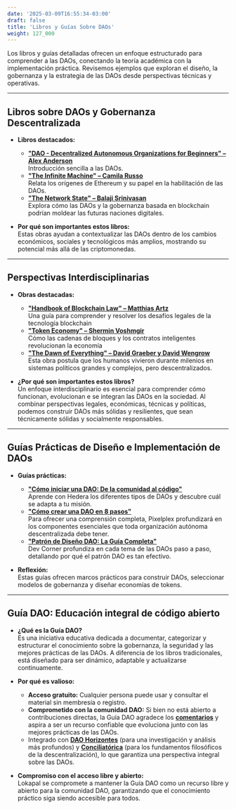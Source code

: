 ```yaml
---
date: '2025-03-09T16:55:34-03:00'
draft: false
title: 'Libros y Guías Sobre DAOs'
weight: 127_000
---
```


Los libros y guías detalladas ofrecen un enfoque estructurado para comprender a las DAOs, conectando la teoría académica con la implementación práctica. Revisemos ejemplos que exploran el diseño, la gobernanza y la estrategia de las DAOs desde perspectivas técnicas y operativas.

---

## **Libros sobre DAOs y Gobernanza Descentralizada**

- **Libros destacados:**   
  - [**"DAO - Decentralized Autonomous Organizations for Beginners" – Alex Anderson**](https://www.amazon.com/DAO-Decentralized-Organizations-Introduction-Organization-ebook/dp/B09DT9XF99)   
  Introducción sencilla a las DAOs. 
  - [**"The Infinite Machine" – Camila Russo**](https://www.amazon.com/Infinite-Machine-Crypto-hackers-Building-Internet/dp/0062886142)   
  Relata los orígenes de Ethereum y su papel en la habilitación de las DAOs.
  - [**"The Network State" – Balaji Srinivasan**](https://www.amazon.com/Network-State-How-Start-Country-ebook/dp/B09VPKZR3G)   
  Explora cómo las DAOs y la gobernanza basada en blockchain podrían moldear las futuras naciones digitales.

- **Por qué son importantes estos libros:**   
Estas obras ayudan a contextualizar las DAOs dentro de los cambios económicos, sociales y tecnológicos más amplios, mostrando su potencial más allá de las criptomonedas.

---

## **Perspectivas Interdisciplinarias**

- **Obras destacadas:**   
  - [**"Handbook of Blockchain Law" – Matthias Artz**](https://www.amazon.com/Handbook-Blockchain-Law-Understanding-Challenges/dp/9403517638)   
  Una guía para comprender y resolver los desafíos legales de la tecnología blockchain
  - [**"Token Economy" – Shermin Voshmgir**](https://www.amazon.com/Token-Economy-Blockchains-Contracts-Revolutionize/dp/3982103827)   
  Cómo las cadenas de bloques y los contratos inteligentes revolucionan la economía
  - [**"The Dawn of Everything" – David Graeber y David Wengrow**](https://www.amazon.com/Dawn-Everything-New-History-Humanity/dp/B08TYBMHGV/ref=sr_1_1?s=books&sr=1-1)   
  Esta obra postula que los humanos vivieron durante milenios en sistemas políticos grandes y complejos, pero descentralizados.

- **¿Por qué son importantes estos libros?**   
Un enfoque interdisciplinario es esencial para comprender cómo funcionan, evolucionan e se integran las DAOs en la sociedad. Al combinar perspectivas legales, económicas, técnicas y políticas, podemos construir DAOs más sólidas y resilientes, que sean técnicamente sólidas y socialmente responsables.

---

## **Guías Prácticas de Diseño e Implementación de DAOs**

- **Guías prácticas:**   
  - [**"Cómo iniciar una DAO: De la comunidad al código"**](https://hedera.com/learning/decentralized-finance/how-to-start-a-dao)   
  Aprende con Hedera los diferentes tipos de DAOs y descubre cuál se adapta a tu misión.
  - [**"Cómo crear una DAO en 8 pasos"**](https://pixelplex.io/blog/how-to-create-a-dao/)   
  Para ofrecer una comprensión completa, Pixelplex profundizará en los componentes esenciales que toda organización autónoma descentralizada debe tener. 
  - [**"Patrón de Diseño DAO: La Guía Completa"**](https://medium.com/@devcorner/dao-design-pattern-the-complete-guide-f8246f227091#:~:text=Improved%20Testability%20%F0%9F%A7%AA,logic%20independently%20of%20data%20logic.)   
  Dev Corner profundiza en cada tema de las DAOs paso a paso, detallando por qué el patrón DAO es tan efectivo.

- **Reflexión:**   
Estas guías ofrecen marcos prácticos para construir DAOs, seleccionar modelos de gobernanza y diseñar economías de tokens.

---

## **Guía DAO: Educación integral de código abierto**

- **¿Qué es la Guía DAO?**   
    Es una iniciativa educativa dedicada a documentar, categorizar y estructurar el conocimiento sobre la gobernanza, la seguridad y las mejores prácticas de las DAOs. A diferencia de los libros tradicionales, está diseñado para ser dinámico, adaptable y actualizarse continuamente.

- **Por qué es valioso:**   
  - **Acceso gratuito:** Cualquier persona puede usar y consultar el material sin membresía o registro.
  - **Comprometido con la comunidad DAO:** Si bien no está abierto a contribuciones directas, la Guía DAO agradece los [**comentarios**](../../../../contacto/) y aspira a ser un recurso confiable que evoluciona junto con las mejores prácticas de las DAOs.
  - Integrado con [**DAO Horizontes**](https://lokapal-xyz.github.io/investigacion/) (para una investigación y análisis más profundos) y [**Conciliatórica**](https://lokapal-xyz.github.io/fundamentos/) (para los fundamentos filosóficos de la descentralización), lo que garantiza una perspectiva integral sobre las DAOs.

- **Compromiso con el acceso libre y abierto:**   
Lokapal se compromete a mantener la Guía DAO como un recurso libre y abierto para la comunidad DAO, garantizando que el conocimiento práctico siga siendo accesible para todos.